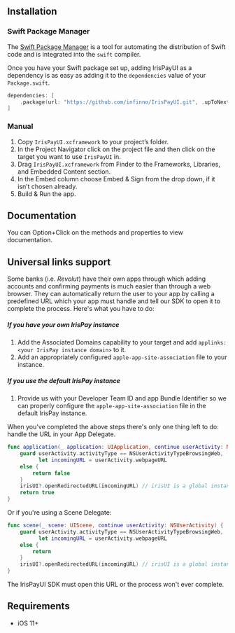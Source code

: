 ## Installation

### Swift Package Manager

The [Swift Package Manager](https://swift.org/package-manager/) is a tool for automating the distribution of Swift code and is integrated into the `swift` compiler. 

Once you have your Swift package set up, adding IrisPayUI as a dependency is as easy as adding it to the `dependencies` value of your `Package.swift`.

```swift
dependencies: [
    .package(url: "https://github.com/infinno/IrisPayUI.git", .upToNextMajor(from: "1.14.2"))
]
```

### Manual

1. Copy `IrisPayUI.xcframework` to your project’s folder. 
2. In the Project Navigator click on the project file and then click on the target you want to use `IrisPayUI` in.
3. Drag `IrisPayUI.xcframework` from Finder to the Frameworks, Libraries, and Embedded Content section.
4. In the Embed column choose Embed & Sign from the drop down, if it isn’t chosen already.
5. Build & Run the app.

## Documentation
You can Option+Click on the methods and properties to view documentation.

## Universal links support
Some banks (i.e. *Revolut*) have their own apps through which adding accounts and confirming payments is much easier than through a web browser. They can automatically return the user to your app by calling a predefined URL which your app must handle and tell our SDK to open it to complete the process. Here's what you have to do:

##### If you have your own IrisPay instance
1. Add the Associated Domains capability to your target and add `applinks:<your IrisPay instance domain>` to it.
2. Аdd an appropriately configured `apple-app-site-association` file to your instance.

##### If you use the default IrisPay instance
1. Provide us with your Developer Team ID and app Bundle Identifier so we can properly configure the `apple-app-site-association` file in the default IrisPay instance. 

When you've completed the above steps there's only one thing left to do: handle the URL in your App Delegate.
```swift
func application(_ application: UIApplication, continue userActivity: NSUserActivity, restorationHandler: @escaping ([UIUserActivityRestoring]?) -> Void) -> Bool {
    guard userActivity.activityType == NSUserActivityTypeBrowsingWeb,
          let incomingURL = userActivity.webpageURL
    else {
        return false
    }
    irisUI?.openRedirectedURL(incomingURL) // irisUI is a global instance of the IrisPayUI SDK
    return true
}
```
Or if you're using a Scene Delegate:
```swift
func scene(_ scene: UIScene, continue userActivity: NSUserActivity) {
    guard userActivity.activityType == NSUserActivityTypeBrowsingWeb,
          let incomingURL = userActivity.webpageURL
    else {
        return
    }
    irisUI?.openRedirectedURL(incomingURL) // irisUI is a global instance of the IrisPayUI SDK
}
```
The IrisPayUI SDK must open this URL or the process won't ever complete.

## Requirements
- iOS 11+
